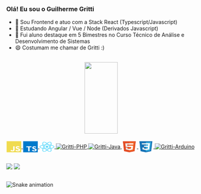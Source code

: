 ### Olá! Eu sou o Guilherme Gritti

- 🔭 Sou Frontend e atuo com a Stack React (Typescript/Javascript)
- 🌱 Estudando Angular / Vue / Node (Derivados Javascript)
- 🥇 Fui aluno destaque em 5 Bimestres no Curso Técnico de Análise e Desenvolvimento de Sistemas
- 😄 Costumam me chamar de Gritti :)

##

<div align="center">
  <a href="https://github.com/gguilherme-gritti">
  <img height="190em" width="42%" src="https://github-readme-stats.vercel.app/api?username=gguilherme-gritti&show_icons=true&theme=dracula&include_all_commits=true&count_private=true"/>
  <!-- <img height="180em" width="50%" src="https://github-readme-stats.vercel.app/api/top-langs/?username=gguilherme-gritti&layout=compact&langs_count=7&theme=dracula"/> -->
</div>

<div style="display: inline_block"><br>
  <img align="center" alt="Gritti-Js" height="30" width="40" src="https://raw.githubusercontent.com/devicons/devicon/master/icons/javascript/javascript-plain.svg">
  <img align="center" alt="Gritti-Ts" height="30" width="40" src="https://raw.githubusercontent.com/devicons/devicon/master/icons/typescript/typescript-plain.svg">
  <img align="center" alt="Gritti-React" height="30" width="40" src="https://raw.githubusercontent.com/devicons/devicon/master/icons/react/react-original.svg">
  <img align="center" alt="Gritti-PHP" height="30" width="40" src="https://cdn.jsdelivr.net/gh/devicons/devicon/icons/php/php-original.svg" />
  <img align="center" alt="Gritti-Java" height="30" width="40" src="https://cdn.jsdelivr.net/gh/devicons/devicon/icons/java/java-original.svg" />
  <img align="center" alt="Gritti-HTML" height="30" width="40" src="https://raw.githubusercontent.com/devicons/devicon/master/icons/html5/html5-original.svg">
  <img align="center" alt="Gritti-CSS" height="30" width="40" src="https://raw.githubusercontent.com/devicons/devicon/master/icons/css3/css3-original.svg">
  <img align="center" alt="Gritti-Arduino" height="30" width="40"src="https://cdn.jsdelivr.net/gh/devicons/devicon/icons/arduino/arduino-original.svg" />
</div>

##

<div> 

  <a href="https://www.instagram.com/guilherme_gritti" target="_blank"><img src="https://img.shields.io/badge/-Instagram-%23E4405F?style=for-the-badge&logo=instagram&logoColor=white" target="_blank"></a>
  <a href="https://www.linkedin.com/in/guilherme-gritti-99bba017a/" target="_blank"><img src="https://img.shields.io/badge/-LinkedIn-%230077B5?style=for-the-badge&logo=linkedin&logoColor=white" target="_blank"></a> 
 
  ##

  ![Snake animation](https://github.com/gguilherme-gritti/gguilherme-gritti/blob/output/github-contribution-grid-snake.svg)
 
</div>
